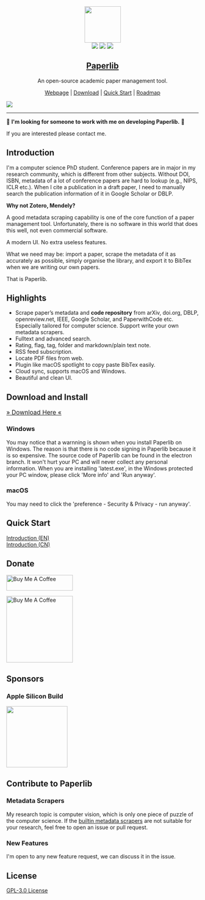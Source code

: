 <div align="center">
<img src="./assets/icon.png" height="95" />
<br />
<img src="https://img.shields.io/badge/dynamic/json?label=Release&query=version&url=https://raw.githubusercontent.com/GeoffreyChen777/paperlib/electron/package.json" />
<img src="https://img.shields.io/github/license/GeoffreyChen777/paperlib" />
<img src="https://img.shields.io/github/stars/GeoffreyChen777/paperlib" />
<h2><a href="https://paperlib.app/" > Paperlib </a></h2>
An open-source academic paper management tool.
</div>

<p align='center'>
<a href='https://paperlib.app/en/'>Webpage</a> | <a href='https://paperlib.app/en/download/'>Download</a> | <a href='https://paperlib.app/en/blog/intro/'>Quick Start</a> | <a href='https://github.com/users/GeoffreyChen777/projects/1/views/1'>Roadmap</a>
</p>

![](./assets/ui.png)

---


📣 **I'm looking for someone to work with me on developing Paperlib.** 📣

 If you are interested please contact me. 

## Introduction

I'm a computer science PhD student. Conference papers are in major in my research community, which is different from other subjects. Without DOI, ISBN, metadata of a lot of conference papers are hard to lookup (e.g., NIPS, ICLR etc.). When I cite a publication in a draft paper, I need to manually search the publication information of it in Google Scholar or DBLP.

**Why not Zotero, Mendely?**

A good metadata scraping capability is one of the core function of a paper management tool. Unfortunately, there is no software in this world that does this well, not even commercial software.

A modern UI. No extra useless features.

What we need may be: import a paper, scrape the metadata of it as accurately as possible, simply organise the library, and export it to BibTex when we are writing our own papers.

That is Paperlib.


## Highlights

-   Scrape paper’s metadata and **code repository** from arXiv, doi.org, DBLP, openreview.net, IEEE, Google Scholar, and PaperwithCode etc. Especially tailored for computer science. Support write your own metadata scrapers.
-   Fulltext and advanced search.
-   Rating, flag, tag, folder and markdown/plain text note.
-   RSS feed subscription.
-   Locate PDF files from web.
-   Plugin like macOS spotlight to copy paste BibTex easily.
-   Cloud sync, supports macOS and Windows.
-   Beautiful and clean UI.

## Download and Install

<a href="https://paperlib.app/en/download/" style="font-size: 16px"> » Download Here « </a>

### Windows

You may notice that a warnning is shown when you install Paperlib on Windows. The reason is that there is no code signing in Paperlib because it is so expensive. The source code of Paperlib can be found in the electron branch. It won't hurt your PC and will never collect any personal information. When you are installing 'latest.exe', in the Windows protected your PC window, please click 'More info' and 'Run anyway'.

### macOS

You may need to click the 'preference - Security & Privacy - run anyway'.

## Quick Start

[Introduction (EN)](https://paperlib.app/en/blog/intro/)  
[Introduction (CN)](https://paperlib.app/cn/blog/intro/)

## Donate

<a href="https://www.buymeacoffee.com/geoffreychen777" target="_blank"><img src="https://cdn.buymeacoffee.com/buttons/default-orange.png" alt="Buy Me A Coffee" height="41" width="174"></a>

<a href="https://www.buymeacoffee.com/geoffreychen777" target="_blank"><img src="./assets/wechat.png" alt="Buy Me A Coffee" height="174" width="174"></a>

## Sponsors

### Apple Silicon Build
<img src="https://user-images.githubusercontent.com/14183213/179353324-42ee9831-68a8-4816-97f5-cc7be7189ce8.png" style="width: 160px"/>


## Contribute to Paperlib

### Metadata Scrapers
My research topic is computer vision, which is only one piece of puzzle of the computer science. If the [builtin metadata scrapers](https://github.com/GeoffreyChen777/paperlib/tree/electron/packages/preload/repositories/scraper-repository/scrapers) are not suitable for your research, feel free to open an issue or pull request.

### New Features

I'm open to any new feature request, we can discuss it in the issue.

## License

[GPL-3.0 License](./LICENSE)

